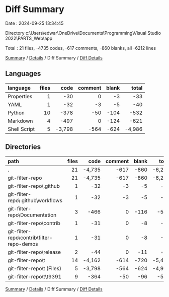 # Diff Summary

Date : 2024-09-25 13:34:45

Directory c:\\Users\\edwar\\OneDrive\\Documents\\Programming\\Visual Studio 2022\\PARTS_Web\\app

Total : 21 files,  -4735 codes, -617 comments, -860 blanks, all -6212 lines

[Summary](results.md) / [Details](details.md) / Diff Summary / [Diff Details](diff-details.md)

## Languages
| language | files | code | comment | blank | total |
| :--- | ---: | ---: | ---: | ---: | ---: |
| Properties | 1 | -30 | 0 | -3 | -33 |
| YAML | 1 | -32 | -3 | -5 | -40 |
| Python | 10 | -378 | -50 | -104 | -532 |
| Markdown | 4 | -497 | 0 | -124 | -621 |
| Shell Script | 5 | -3,798 | -564 | -624 | -4,986 |

## Directories
| path | files | code | comment | blank | total |
| :--- | ---: | ---: | ---: | ---: | ---: |
| . | 21 | -4,735 | -617 | -860 | -6,212 |
| git-filter-repo | 21 | -4,735 | -617 | -860 | -6,212 |
| git-filter-repo\\.github | 1 | -32 | -3 | -5 | -40 |
| git-filter-repo\\.github\\workflows | 1 | -32 | -3 | -5 | -40 |
| git-filter-repo\\Documentation | 3 | -466 | 0 | -116 | -582 |
| git-filter-repo\\contrib | 1 | -31 | 0 | -8 | -39 |
| git-filter-repo\\contrib\\filter-repo-demos | 1 | -31 | 0 | -8 | -39 |
| git-filter-repo\\release | 2 | -44 | 0 | -11 | -55 |
| git-filter-repo\\t | 14 | -4,162 | -614 | -720 | -5,496 |
| git-filter-repo\\t (Files) | 5 | -3,798 | -564 | -624 | -4,986 |
| git-filter-repo\\t\\t9391 | 9 | -364 | -50 | -96 | -510 |

[Summary](results.md) / [Details](details.md) / Diff Summary / [Diff Details](diff-details.md)